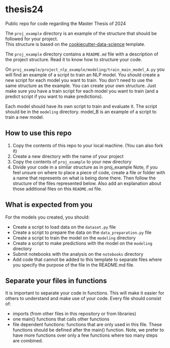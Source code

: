 # thesis24
Public repo for code regarding the Master Thesis of 2024

The `proj_example` directory is an example of the structure that should be followed for your project.  
This structure is based on the [cookiecutter-data-science](
https://cookiecutter-data-science.drivendata.org/) template.

The `proj_example` directory contains a `README.md` file with a description of the project structure. Read it to know how to structure your code. 


On `proj_example/project_nlp_example/modeling/train_main_model_A.py` you will find an example of a script to train an NLP model. You should create a new script for each model you want to train.
You don't need to use the same structure as the example. You can create your own structure. Just make sure you have a train script for each model you want to train (and a predict script if you want to make predictions).


Each model should have its own script to train and evaluate it. The script should be in the `modeling` directory.
model_B is an example of a script to train a new model.


## How to use this repo

1. Copy the contents of this repo to your local machine. (You can also fork it)
2. Create a new directory with the name of your project
3. Copy the contents of `proj_example` to your new directory
4. Divide your code in a similar structure as in proj_example
Note, if you feel unsure on where to place a piece of code, create a file or folder with a name that represents on what is being done there. Then follow the structure of the files represented below. Also add an explanation about those additional files on this `README.md` file.
## What is expected from you
For the models you created, you should:
- Create a script to load data on the `dataset.py` file
- Create a script to prepare the data on the `data_preparation.py` file
- Create a script to train the model on the `modeling` directory
- Create a script to make predictions with the model on the `modeling` directory
- Submit notebooks with the analysis on the `notebooks` directory
- Add code that cannot be added to this template to separate files where you specify the purpose of the file in the README.md file.

## Separate your files in functions
It is important to separate your code in functions. This will make it easier for others to understand and make use of your code. 
Every file should consist of:
- imports (from other files in this repository or from libraries)
- one main() functions that calls other functions
- file dependent functions: functions that are only used in this file. These functions should be defined after the main() function. 
Note, we prefer to have more functions over only a few functions where too many steps are combined.  